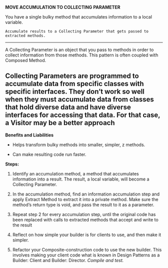 **MOVE ACCUMULATION TO COLLECTING PARAMETER**

You have a single bulky method
that accumulates information to a local variable.

`Accumulate results to a Collecting Parameter
that gets passed to extracted methods.`

--------------------------------------------------

A Collecting Parameter is an object that you pass to methods 
in order to collect information from those methods. 
This pattern is often coupled with Composed Method.

Collecting Parameters are programmed to accumulate data from 
specific classes with specific interfaces. They don’t work so 
well when they must accumulate data from classes that hold 
diverse data and have diverse interfaces for accessing that data. 
For that case, a Visitor may be a better approach
-------------------------------------------
**Benefits and Liabilities**

+  Helps transform bulky methods into smaller, simpler, z methods.

+  Can make resulting code run faster.
 
 **Steps:**
 
 1.  Identify an accumulation method, a method that accumulates information into a result. The result, a local variable, will become a Collecting Parameter.
 
 2.  In the accumulation method, find an information accumulation step and apply Extract Method to extract it into a private method. Make sure the method’s return type is void, and pass the result to it as a parameter.
 
 3.  Repeat step 2 for every accumulation step, until the original code has been replaced with calls to extracted methods that accept and write to the result
 
 4.  Reflect on how simple your builder is for clients to use, and then make it simpler.
 
 5.  Refactor your Composite-construction code to use the new builder. This involves making your client code what is known in Design Patterns as a Builder: Client and Builder: Director.
     _Compile and test._